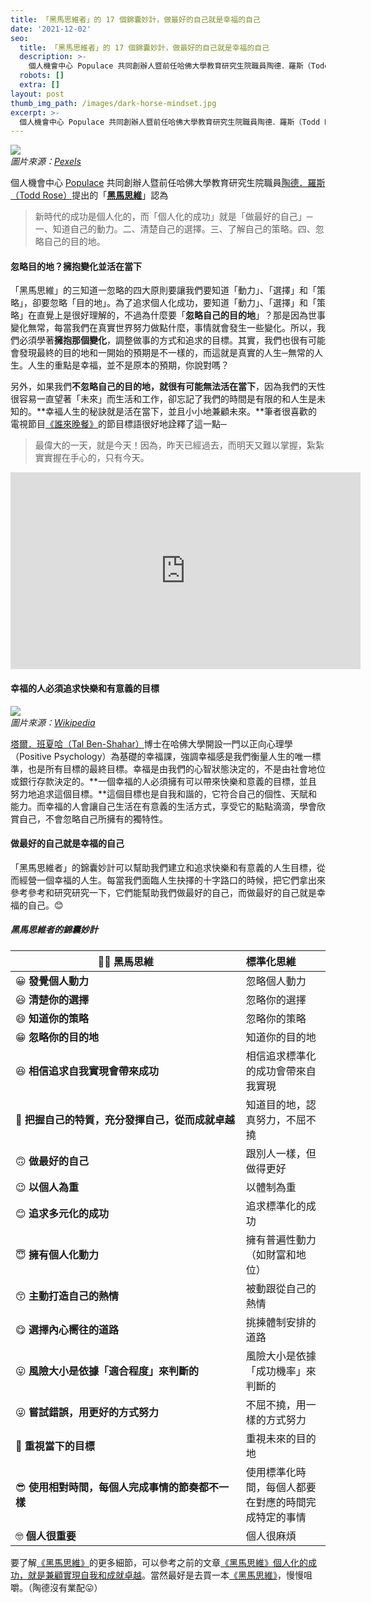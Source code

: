 ```yaml
---
title: 「黑馬思維者」的 17 個錦囊妙計，做最好的自己就是幸福的自己
date: '2021-12-02'
seo:
  title: 「黑馬思維者」的 17 個錦囊妙計，做最好的自己就是幸福的自己
  description: >-
    個人機會中心 Populace 共同創辦人暨前任哈佛大學教育研究生院職員陶德．羅斯（Todd Rose）提出的「黑馬思維」認為新時代的成功是個人化的，而「個人化的成功」就是「做最好的自己」─一、知道自己的動力。二、清楚自己的選擇。三、了解自己的策略。四、忽略自己的目的地。
  robots: []
  extra: []
layout: post
thumb_img_path: /images/dark-horse-mindset.jpg
excerpt: >-
  個人機會中心 Populace 共同創辦人暨前任哈佛大學教育研究生院職員陶德．羅斯（Todd Rose）提出的「黑馬思維」認為新時代的成功是個人化的，而「個人化的成功」就是「做最好的自己」─一、知道自己的動力。二、清楚自己的選擇。三、了解自己的策略。四、忽略自己的目的地。
---
```

![](/images/dark-horse-mindset.jpg)  
*圖片來源：[Pexels](https://www.pexels.com/photo/photo-of-man-standing-on-top-of-mountain-2577274/)*

個人機會中心 [Populace](https://populace.org) 共同創辦人暨前任哈佛大學教育研究生院職員[陶德．羅斯（Todd Rose）](http://www.toddrose.com)提出的「[**黑馬思維**](https://pifi.life/posts/dark-horse/)」認為

> 新時代的成功是個人化的，而「個人化的成功」就是「做最好的自己」─一、知道自己的動力。二、清楚自己的選擇。三、了解自己的策略。四、忽略自己的目的地。

####  忽略目的地？擁抱變化並活在當下

「黑馬思維」的三知道一忽略的四大原則要讓我們要知道「動力」、「選擇」和「策略」，卻要忽略「目的地」。為了追求個人化成功，要知道「動力」、「選擇」和「策略」在直覺上是很好理解的，不過為什麼要「**忽略自己的目的地**」？那是因為世事變化無常，每當我們在真實世界努力做點什麼，事情就會發生一些變化。所以，我們必須學著**擁抱那個變化**，調整做事的方式和追求的目標。其實，我們也很有可能會發現最終的目的地和一開始的預期是不一樣的，而這就是真實的人生─無常的人生。人生的重點是幸福，並不是原本的預期，你說對嗎？

另外，如果我們**不忽略自己的目的地，就很有可能無法活在當下**，因為我們的天性很容易一直望著「未來」而生活和工作，卻忘記了我們的時間是有限的和人生是未知的。**幸褔人生的秘訣就是活在當下，並且小小地兼顧未來。**筆者很喜歡的電視節目[《誰來晚餐》](https://www.youtube.com/c/GuessWhoTaiwan)的節目標語很好地詮釋了這一點─

> 最偉大的一天，就是今天！因為，昨天已經過去，而明天又難以掌握，紮紮實實握在手心的，只有今天。

<iframe width="560" height="315" src="https://www.youtube.com/embed/7Ol7EQvvf_I" title="YouTube video player" frameborder="0" allow="accelerometer; autoplay; clipboard-write; encrypted-media; gyroscope; picture-in-picture" allowfullscreen></iframe>  

#### 幸福的人必須追求快樂和有意義的目標

![](/images/tal-ben-shahar.jpg)  
*圖片來源：[Wikipedia](https://zh.wikipedia.org/wiki/%E5%A1%94%E7%88%BE%C2%B7%E7%8F%AD%E5%A4%8F%E5%93%88)*

[塔爾．班夏哈（Tal Ben-Shahar）](https://talbenshahar.com)博士在哈佛大學開設一門以正向心理學（Positive Psychology）為基礎的幸福課，強調幸福感是我們衡量人生的唯一標準，也是所有目標的最終目標。幸福是由我們的心智狀態決定的，不是由社會地位或銀行存款決定的。**一個幸福的人必須擁有可以帶來快樂和意義的目標，並且努力地追求這個目標。**這個目標也是自我和諧的，它符合自己的個性、天賦和能力。而幸福的人會讓自己生活在有意義的生活方式，享受它的點點滴滴，學會欣賞自己，不會忽略自己所擁有的獨特性。

#### 做最好的自己就是幸福的自己

「黑馬思維者」的錦囊妙計可以幫助我們建立和追求快樂和有意義的人生目標，從而經營一個幸福的人生。每當我們面臨人生抉擇的十字路口的時候，把它們拿出來參考參考和研究研究一下，它們能幫助我們做最好的自己，而做最好的自己就是幸福的自己。😊

##### 黑馬思維者的錦囊妙計
🏇🏿 黑馬思維　　　　　　　　　　　　　　　　　　　　 |標準化思維
------------------------------------------|:------------------------------------------
😀 **發覺個人動力**　　　　　　　　　　　　　　　|忽略個人動力
😃 **清楚你的選擇**　　　　　　　　　　　　　　　|忽略你的選擇
😄 **知道你的策略**　　　　　　　　　　　　　　　|忽略你的策略
😁 **忽略你的目的地**　　　　　　　　　　　　　　|知道你的目的地
😆 **相信追求自我實現會帶來成功**　　　　　　　　|相信追求標準化的成功會帶來自我實現
🙂 **把握自己的特質，充分發揮自己，從而成就卓越**|知道目的地，認真努力，不屈不撓
🙃 **做最好的自己**　　　　　　　　　　　　　　　|跟別人一樣，但做得更好
😉 **以個人為重**　　　　　　　　　　　　　　　　|以體制為重
😊 **追求多元化的成功**　　　　　　　　　　　　　|追求標準化的成功
😇 **擁有個人化動力**　　　　　　　　　　　　　　|擁有普遍性動力（如財富和地位）
😙 **主動打造自己的熱情**　　　　　　　　　　　　|被動跟從自己的熱情
😋 **選擇內心嚮往的道路**　　　　　　　　　　　　|挑揀體制安排的道路
😛 **風險大小是依據「適合程度」來判斷的**　　　　|風險大小是依據「成功機率」來判斷的
😜 **嘗試錯誤，用更好的方式努力**　　　　　　　　|不屈不撓，用一樣的方式努力
🤗 **重視當下的目標**　　　　　　　　　　　　　　|重視未來的目的地
😎 **使用相對時間，每個人完成事情的節奏都不一樣**|使用標準化時間，每個人都要在對應的時間完成特定的事情
🤓 **個人很重要**　　　　　　　　　　　　　　　　|個人很麻煩

要了解[《黑馬思維》](https://pifi.life/posts/dark-horse/)的更多細節，可以參考之前的文章[《黑馬思維》個人化的成功，就是兼顧實現自我和成就卓越](https://pifi.life/posts/dark-horse/)。當然最好是去買一本[《黑馬思維》](https://www.google.com/search?q=黑馬思維)，慢慢咀嚼。（陶德沒有業配😛）
